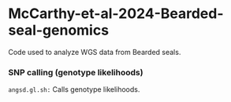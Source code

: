 # McCarthy-et-al-2024-Bearded-seal-genomics
Code used to analyze WGS data from Bearded seals. 

### SNP calling (genotype likelihoods)
```angsd.gl.sh:``` Calls genotype likelihoods.
